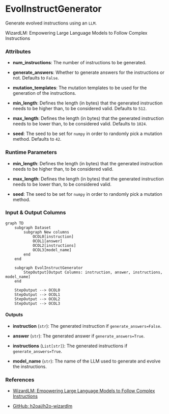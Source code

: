 # EvolInstructGenerator


Generate evolved instructions using an `LLM`.



WizardLM: Empowering Large Language Models to Follow Complex Instructions



### Attributes

- **num_instructions**: The number of instructions to be generated.

- **generate_answers**: Whether to generate answers for the instructions or not. Defaults  to `False`.

- **mutation_templates**: The mutation templates to be used for the generation of the  instructions.

- **min_length**: Defines the length (in bytes) that the generated instruction needs to  be higher than, to be considered valid. Defaults to `512`.

- **max_length**: Defines the length (in bytes) that the generated instruction needs to  be lower than, to be considered valid. Defaults to `1024`.

- **seed**: The seed to be set for `numpy` in order to randomly pick a mutation method.  Defaults to `42`.




### Runtime Parameters

- **min_length**: Defines the length (in bytes) that the generated instruction needs  to be higher than, to be considered valid.

- **max_length**: Defines the length (in bytes) that the generated instruction needs  to be lower than, to be considered valid.

- **seed**: The seed to be set for `numpy` in order to randomly pick a mutation method.



### Input & Output Columns

``` mermaid
graph TD
	subgraph Dataset
		subgraph New columns
			OCOL0[instruction]
			OCOL1[answer]
			OCOL2[instructions]
			OCOL3[model_name]
		end
	end

	subgraph EvolInstructGenerator
		StepOutput[Output Columns: instruction, answer, instructions, model_name]
	end

	StepOutput --> OCOL0
	StepOutput --> OCOL1
	StepOutput --> OCOL2
	StepOutput --> OCOL3

```




#### Outputs


- **instruction** (`str`): The generated instruction if `generate_answers=False`.

- **answer** (`str`): The generated answer if `generate_answers=True`.

- **instructions** (`List[str]`): The generated instructions if `generate_answers=True`.

- **model_name** (`str`): The name of the LLM used to generate and evolve the instructions.







### References

- [WizardLM: Empowering Large Language Models to Follow Complex Instructions](https://arxiv.org/abs/2304.12244)

- [GitHub: h2oai/h2o-wizardlm](https://github.com/h2oai/h2o-wizardlm)


